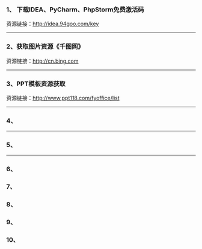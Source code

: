 ### 1、  下载IDEA、PyCharm、PhpStorm免费激活码
 资源链接：http://idea.94goo.com/key
***
### 2、获取图片资源《千图网》
资源链接：http://cn.bing.com
 ***
### 3、PPT模板资源获取
资源链接：http://www.ppt118.com/fyoffice/list
  ***
 ### 4、
 
 ***
  ### 5、



 ***
### 6、

### 7、

  ### 8、

### 9、

 ### 10、
